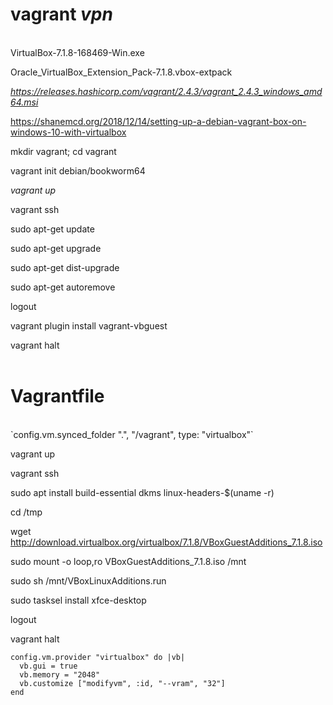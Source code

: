 # vagrant *vpn*
<br>
VirtualBox-7.1.8-168469-Win.exe

Oracle_VirtualBox_Extension_Pack-7.1.8.vbox-extpack

*https://releases.hashicorp.com/vagrant/2.4.3/vagrant_2.4.3_windows_amd64.msi*

https://shanemcd.org/2018/12/14/setting-up-a-debian-vagrant-box-on-windows-10-with-virtualbox

mkdir vagrant; cd vagrant

vagrant init debian/bookworm64

*vagrant up*

vagrant ssh

sudo apt-get update

sudo apt-get upgrade

sudo apt-get dist-upgrade

sudo apt-get autoremove

logout

vagrant plugin install vagrant-vbguest

vagrant halt
<br><br>
# Vagrantfile
<br>
`config.vm.synced_folder ".", "/vagrant", type: "virtualbox"`

vagrant up

vagrant ssh

sudo apt install build-essential dkms linux-headers-$(uname -r)

cd /tmp

wget http://download.virtualbox.org/virtualbox/7.1.8/VBoxGuestAdditions_7.1.8.iso

sudo mount -o loop,ro VBoxGuestAdditions_7.1.8.iso /mnt

sudo sh /mnt/VBoxLinuxAdditions.run

sudo tasksel install xfce-desktop

logout

vagrant halt

```
config.vm.provider "virtualbox" do |vb|
  vb.gui = true
  vb.memory = "2048"
  vb.customize ["modifyvm", :id, "--vram", "32"]
end
```